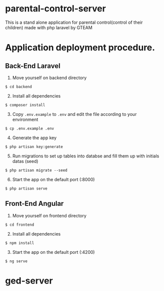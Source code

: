 # parental-control-server
This is a stand alone application for parental control(control of their children) made with php laravel by GTEAM


# Application deployment procedure.

## Back-End Laravel

1. Move yourself on backend directory
```
$ cd backend
```

2. Install all dependencies
```
$ composer install
```

3. Copy `.env.example` to `.env` and edit the file according to your environment
```
$ cp .env.example .env
```

4. Generate the app key
```
$ php artisan key:generate
```

5. Run migrations to set up tables into databse and fill them up with initials datas (seed)
```
$ php artisan migrate --seed
```
6. Start the app on the default port (:8000)
```
$ php artisan serve
```

## Front-End Angular

1. Move yourself on frontend directory
```
$ cd frontend
```

2. Install all dependencies
```
$ npm install
```

3. Start the app on the default port (:4200)
```
$ ng serve
```
# ged-server

